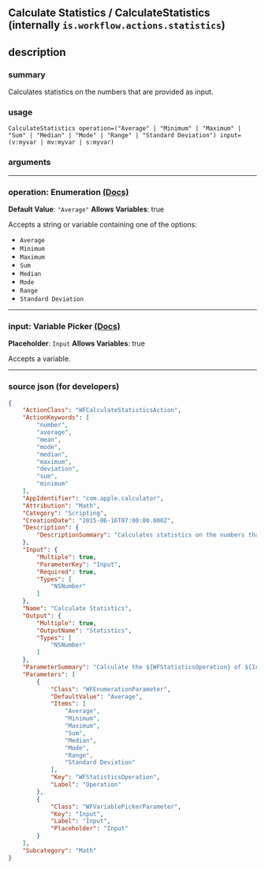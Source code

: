 
## Calculate Statistics / CalculateStatistics (internally `is.workflow.actions.statistics`)


## description

### summary

Calculates statistics on the numbers that are provided as input.


### usage
```
CalculateStatistics operation=("Average" | "Minimum" | "Maximum" | "Sum" | "Median" | "Mode" | "Range" | "Standard Deviation") input=(v:myvar | mv:myvar | s:myvar)
```

### arguments

---

### operation: Enumeration [(Docs)](https://pfgithub.github.io/shortcutslang/gettingstarted#enum-select-field)
**Default Value**: `"Average"`
**Allows Variables**: true



Accepts a string 
or variable
containing one of the options:

- `Average`
- `Minimum`
- `Maximum`
- `Sum`
- `Median`
- `Mode`
- `Range`
- `Standard Deviation`

---

### input: Variable Picker [(Docs)](https://pfgithub.github.io/shortcutslang/gettingstarted#variable-picker-fields)
**Placeholder**: ```
		Input
		```
**Allows Variables**: true



Accepts a variable.

---

### source json (for developers)

```json
{
	"ActionClass": "WFCalculateStatisticsAction",
	"ActionKeywords": [
		"number",
		"average",
		"mean",
		"mode",
		"median",
		"maximum",
		"deviation",
		"sum",
		"minimum"
	],
	"AppIdentifier": "com.apple.calculator",
	"Attribution": "Math",
	"Category": "Scripting",
	"CreationDate": "2015-06-16T07:00:00.000Z",
	"Description": {
		"DescriptionSummary": "Calculates statistics on the numbers that are provided as input."
	},
	"Input": {
		"Multiple": true,
		"ParameterKey": "Input",
		"Required": true,
		"Types": [
			"NSNumber"
		]
	},
	"Name": "Calculate Statistics",
	"Output": {
		"Multiple": true,
		"OutputName": "Statistics",
		"Types": [
			"NSNumber"
		]
	},
	"ParameterSummary": "Calculate the ${WFStatisticsOperation} of ${Input}",
	"Parameters": [
		{
			"Class": "WFEnumerationParameter",
			"DefaultValue": "Average",
			"Items": [
				"Average",
				"Minimum",
				"Maximum",
				"Sum",
				"Median",
				"Mode",
				"Range",
				"Standard Deviation"
			],
			"Key": "WFStatisticsOperation",
			"Label": "Operation"
		},
		{
			"Class": "WFVariablePickerParameter",
			"Key": "Input",
			"Label": "Input",
			"Placeholder": "Input"
		}
	],
	"Subcategory": "Math"
}
```
